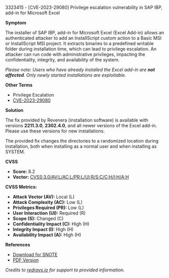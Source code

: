 3323415 - [CVE-2023-29080] Privilege escalation vulnerability in SAP IBP, add-in for Microsoft Excel

**Symptom**

The installer of SAP IBP, add-in for Microsoft Excel (Excel Add-in) allows an authenticated attacker to add an InstallScript custom action to a Basic MSI or InstallScript MSI project. It extracts binaries to a predefined writable folder during installation time, which can lead to privilege escalation. An attacker can run code with administrative privileges, impacting the confidentiality, integrity, and availability of the system.

*Please note: Users who have already installed the Excel add-in are **not affected**. Only newly started installations are exploitable.*

**Other Terms**

- Privilege Escalation
- [CVE-2023-29080](https://www.cve.org/CVERecord?id=CVE-2023-29080)

**Solution**

The fix provided by Revenera (installation software) is available with versions **2211.3.0**, **2302.4.0**, and all newer versions of the Excel add-in. Please use these versions for new installations.

The provided fix changes the directories to a randomized location during installation, both when installing as a normal user and when installing as SYSTEM.

**CVSS**

- **Score:** 8.2
- **Vector:** [CVSS:3.0/AV:L/AC:L/PR:L/UI:R/S:C/C:H/I:H/A:H](https://me.sap.com/CVSS:3.0/AV:L/AC:L/PR:L/UI:R/S:C/C:H/I:H/A:H)

**CVSS Metrics:**
- **Attack Vector (AV):** Local (L)
- **Attack Complexity (AC):** Low (L)
- **Privileges Required (PR):** Low (L)
- **User Interaction (UI):** Required (R)
- **Scope (S):** Changed (C)
- **Confidentiality Impact (C):** High (H)
- **Integrity Impact (I):** High (H)
- **Availability Impact (A):** High (H)

**References**

- [Download for SNOTE](https://notesdownloads.sap.com/note/0040000000555832023)
- [PDF Version](https://userapps.support.sap.com/sap/support/sfm/notes/print/0003323415?language=en-US&token=90712FF3C48752A19725E431E2DFB079)

*Credits to [redrays.io](https://redrays.io) for support to provided information.*